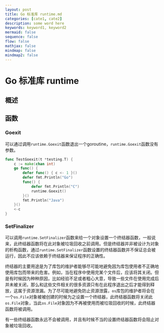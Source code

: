 ```yaml
---
layout: post
title: Go 标准库 runtime.md
categories: [cate1, cate2]
description: some word here
keywords: keyword1, keyword2
mermaid: false
sequence: false
flow: false
mathjax: false
mindmap: false
mindmap2: false
---
```

# Go 标准库 runtime

## 概述

## 函数

### Goexit

可以通过调用`runtime.Goexit`函数退出一个goroutine，`runtime.Goexit`函数没有参数。

```go
func TestGoexit(t *testing.T) {
	c := make(chan int)
	go func() {
		defer func() { c <- 1 }()
		defer fmt.Println("Go")
		func() {
			defer fmt.Println("C")
			runtime.Goexit()
		}()
		fmt.Println("Java")
	}()
	<-c
}
```



### SetFinalizer

可以调用`runtime.SetFinalizer`函数来给一个对象设置一个终结器函数，一般说来，此终结器函数将在此对象被垃圾回收之前调用。但是终结器并非被设计为对象的析构函数，通过`runtime.SetFinalizer`函数设置的终结器函数并不保证总会被运行，因此不应该依赖于终结器来保证程序的正确性。

终结器的主要用途是为了库包的维护者能够尽可能地避免因为库包使用者不正确地使用库包而带来的危害。例如，当在程序中使用完某个文件后，应该将其关闭。但是有时候因为种种原因，比如经验不足或者粗心大意，导致一些文件在使用完成后并未被关闭，那么和这些文件相关的很多资源只有在此程序退出之后才能得到释放，这属于资源泄漏。为了尽可能地避免防止资源泄露，`os`库包的维护者将会在一个`os.File`对象被被创建的时候为之设置一个终结器，此终结器函数将关闭此`os.File`对象，当此`os.File`对象因为不再被使用而被垃圾回收的时候，此终结器函数将被调用。

有一些终结器函数永远不会被调用，并且有时候不当的设置终结器函数将会阻止对象被垃圾回收。


